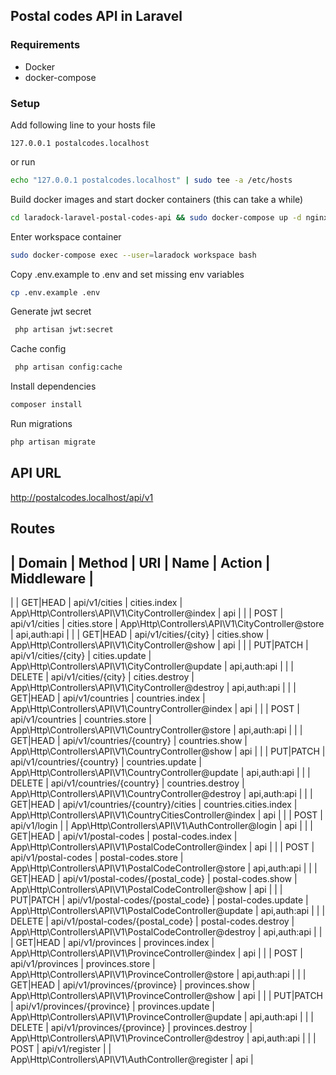 ## Postal codes API in Laravel

### Requirements
* Docker
* docker-compose

### Setup

Add following line to your hosts file 
```
127.0.0.1 postalcodes.localhost
```

or run
 
```bash 
echo "127.0.0.1 postalcodes.localhost" | sudo tee -a /etc/hosts
```

Build docker images and start docker containers (this can take a while)
```bash
cd laradock-laravel-postal-codes-api && sudo docker-compose up -d nginx postgres workspace 
```

Enter workspace container
```bash
sudo docker-compose exec --user=laradock workspace bash
```

Copy .env.example to .env and set missing env variables
```bash
cp .env.example .env
```

Generate jwt secret
```bash
 php artisan jwt:secret
```

Cache config
```bash
 php artisan config:cache
```

Install dependencies
```bash
composer install
```

Run migrations
```bash
php artisan migrate
```
## API URL
http://postalcodes.localhost/api/v1

## Routes

| Domain | Method    | URI                               | Name                        | Action                                                    | Middleware   |
-------------------------------------------------------------------------------------------------------------------------------------------------------------------
|        | GET|HEAD  | api/v1/cities                     | cities.index                | App\Http\Controllers\API\V1\CityController@index          | api          |
|        | POST      | api/v1/cities                     | cities.store                | App\Http\Controllers\API\V1\CityController@store          | api,auth:api |
|        | GET|HEAD  | api/v1/cities/{city}              | cities.show                 | App\Http\Controllers\API\V1\CityController@show           | api          |
|        | PUT|PATCH | api/v1/cities/{city}              | cities.update               | App\Http\Controllers\API\V1\CityController@update         | api,auth:api |
|        | DELETE    | api/v1/cities/{city}              | cities.destroy              | App\Http\Controllers\API\V1\CityController@destroy        | api,auth:api |
|        | GET|HEAD  | api/v1/countries                  | countries.index             | App\Http\Controllers\API\V1\CountryController@index       | api          |
|        | POST      | api/v1/countries                  | countries.store             | App\Http\Controllers\API\V1\CountryController@store       | api,auth:api |
|        | GET|HEAD  | api/v1/countries/{country}        | countries.show              | App\Http\Controllers\API\V1\CountryController@show        | api          |
|        | PUT|PATCH | api/v1/countries/{country}        | countries.update            | App\Http\Controllers\API\V1\CountryController@update      | api,auth:api |
|        | DELETE    | api/v1/countries/{country}        | countries.destroy           | App\Http\Controllers\API\V1\CountryController@destroy     | api,auth:api |
|        | GET|HEAD  | api/v1/countries/{country}/cities | countries.cities.index      | App\Http\Controllers\API\V1\CountryCitiesController@index | api          |
|        | POST      | api/v1/login                      |                             | App\Http\Controllers\API\V1\AuthController@login          | api          |
|        | GET|HEAD  | api/v1/postal-codes               | postal-codes.index          | App\Http\Controllers\API\V1\PostalCodeController@index    | api          |
|        | POST      | api/v1/postal-codes               | postal-codes.store          | App\Http\Controllers\API\V1\PostalCodeController@store    | api,auth:api |
|        | GET|HEAD  | api/v1/postal-codes/{postal_code} | postal-codes.show           | App\Http\Controllers\API\V1\PostalCodeController@show     | api          |
|        | PUT|PATCH | api/v1/postal-codes/{postal_code} | postal-codes.update         | App\Http\Controllers\API\V1\PostalCodeController@update   | api,auth:api |
|        | DELETE    | api/v1/postal-codes/{postal_code} | postal-codes.destroy        | App\Http\Controllers\API\V1\PostalCodeController@destroy  | api,auth:api |
|        | GET|HEAD  | api/v1/provinces                  | provinces.index             | App\Http\Controllers\API\V1\ProvinceController@index      | api          |
|        | POST      | api/v1/provinces                  | provinces.store             | App\Http\Controllers\API\V1\ProvinceController@store      | api,auth:api |
|        | GET|HEAD  | api/v1/provinces/{province}       | provinces.show              | App\Http\Controllers\API\V1\ProvinceController@show       | api          |
|        | PUT|PATCH | api/v1/provinces/{province}       | provinces.update            | App\Http\Controllers\API\V1\ProvinceController@update     | api,auth:api |
|        | DELETE    | api/v1/provinces/{province}       | provinces.destroy           | App\Http\Controllers\API\V1\ProvinceController@destroy    | api,auth:api |
|        | POST      | api/v1/register                   |                             | App\Http\Controllers\API\V1\AuthController@register       | api          |
